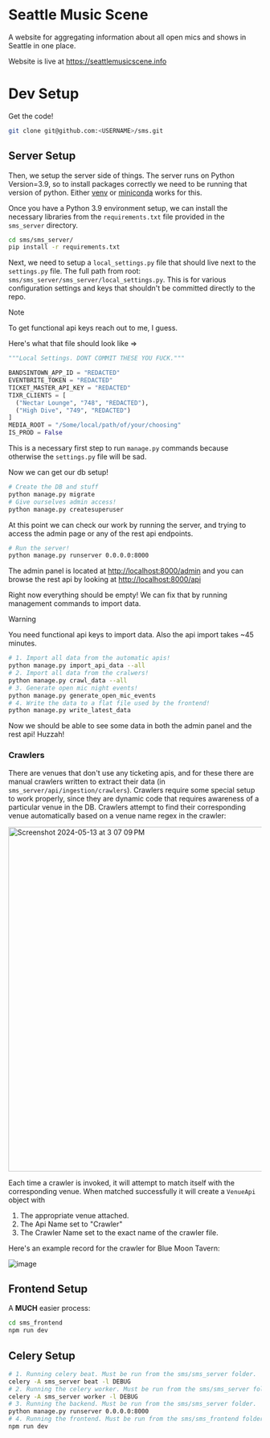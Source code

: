 # Seattle Music Scene

A website for aggregating information about all open mics and shows in Seattle
in one place.

Website is live at https://seattlemusicscene.info

# Dev Setup

Get the code!
 ```bash
 git clone git@github.com:<USERNAME>/sms.git
 ```

## Server Setup

Then, we setup the server side of things. The server runs on Python Version=3.9,
so to install packages correctly we need to be running that version of python.
Either [venv](https://virtualenv.pypa.io/en/latest/) or [miniconda](https://docs.anaconda.com/free/miniconda/index.html)
works for this.

Once you have a Python 3.9 environment setup, we can install the necessary libraries from
the `requirements.txt` file provided in the `sms_server` directory.

```bash
cd sms/sms_server/
pip install -r requirements.txt
```

Next, we need to setup a `local_settings.py` file that should live next to the
`settings.py` file. The full path from root: `sms/sms_server/sms_server/local_settings.py`.
This is for various configuration settings and keys that shouldn't be
committed directly to the repo.

> [!NOTE]
> To get functional api keys reach out to me, I guess.

Here's what that file should look like =>

```python
"""Local Settings. DONT COMMIT THESE YOU FUCK."""

BANDSINTOWN_APP_ID = "REDACTED"
EVENTBRITE_TOKEN = "REDACTED"
TICKET_MASTER_API_KEY = "REDACTED"
TIXR_CLIENTS = [
  ("Nectar Lounge", "748", "REDACTED"),
  ("High Dive", "749", "REDACTED")
]
MEDIA_ROOT = "/Some/local/path/of/your/choosing"
IS_PROD = False
```

This is a necessary first step to run `manage.py` commands because
otherwise the `settings.py` file will be sad.

Now we can get our db setup!

```bash
# Create the DB and stuff
python manage.py migrate
# Give ourselves admin access!
python manage.py createsuperuser
```

At this point we can check our work by running the server, and trying to access
the admin page or any of the rest api endpoints.

```bash
# Run the server!
python manage.py runserver 0.0.0.0:8000
```

The admin panel is located at [http://localhost:8000/admin](http://localhost:8000/admin) and you can
browse the rest api by looking at [http://localhost:8000/api](http://localhost:8000/api)

Right now everything should be empty!
We can fix that by running management commands to import data.

> [!WARNING]
> You need functional api keys to import data.
> Also the api import takes ~45 minutes.

```bash
# 1. Import all data from the automatic apis!
python manage.py import_api_data --all
# 2. Import all data from the cralwers!
python manage.py crawl_data --all
# 3. Generate open mic night events!
python manage.py generate_open_mic_events
# 4. Write the data to a flat file used by the frontend!
python manage.py write_latest_data
```

Now we should be able to see some data in both the admin panel and the rest api!
Huzzah!

### Crawlers

There are venues that don't use any ticketing apis, and for these there are manual
crawlers written to extract their data (in `sms_server/api/ingestion/crawlers`).
Crawlers require some special setup to work properly, since they are dynamic code
that requires awareness of a particular venue in the DB. Crawlers attempt to find
their corresponding venue automatically based on a venue name regex in the crawler:

<img width="685" alt="Screenshot 2024-05-13 at 3 07 09 PM" src="https://github.com/admiralbolt/sms/assets/1838577/328fceb3-e7f6-450d-8a1f-dee8784c138a">

Each time a crawler is invoked, it will attempt to match itself with the corresponding venue.
When matched successfully it will create a `VenueApi` object with

1. The appropriate venue attached.
2. The Api Name set to "Crawler"
3. The Crawler Name set to the exact name of the crawler file.

Here's an example record for the crawler for Blue Moon Tavern:

![image](https://github.com/admiralbolt/sms/assets/1838577/31fb1dcd-b195-4758-b92c-85912754867e)

## Frontend Setup

A **MUCH** easier process:

```bash
cd sms_frontend
npm run dev
```

## Celery Setup

```bash
# 1. Running celery beat. Must be run from the sms/sms_server folder.
celery -A sms_server beat -l DEBUG
# 2. Running the celery worker. Must be run from the sms/sms_server folder.
celery -A sms_server worker -l DEBUG
# 3. Running the backend. Must be run from the sms/sms_server folder.
python manage.py runserver 0.0.0.0:8000
# 4. Running the frontend. Must be run from the sms/sms_frontend folder.
npm run dev
```
